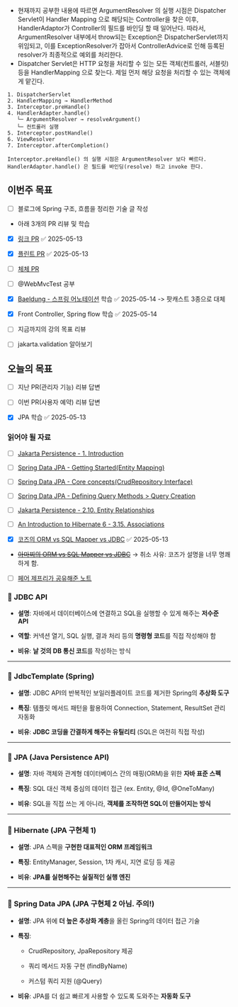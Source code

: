 
- 현재까지 공부한 내용에 따르면 ArgumentResolver 의 실행 시점은 Dispatcher Servlet이 Handler Mapping 으로 해당되는 Controller을 찾은 이후, HandlerAdaptor가 Controller의 필드를 바인딩 할 때 일어난다. 따라서, ArgumentResolver 내부에서 throw되는 Exception은 DispatcherServlet까지 위임되고, 이를 ExceptionResolver가 잡아서 ControllerAdvice로 인해 등록된 resolver가 최종적으로 예외를 처리한다.
- Dispatcher Servlet은 HTTP 요청을 처리할 수 있는 모든 객체(컨트롤러, 서블릿)등을 HandlerMapping 으로 찾는다. 제일 먼저 해당 요청을 처리할 수 있는 객체에게 맡긴다.


```
1. DispatcherServlet
2. HandlerMapping → HandlerMethod
3. Interceptor.preHandle()
4. HandlerAdapter.handle()
   └─ ArgumentResolver → resolveArgument()
   └─ 컨트롤러 실행
5. Interceptor.postHandle()
6. ViewResolver
7. Interceptor.afterCompletion()

Interceptor.preHandle() 의 실행 시점은 ArgumentResolver 보다 빠르다.
HandlerAdaptor.handle() 은 필드를 바인딩(resolve) 하고 invoke 한다.
```


## 이번주 목표
- [ ] 블로그에 Spring 구조, 흐름을 정리한 기술 글 작성

- 아래 3개의 PR 리뷰 및 학습
- [x] [링크 PR](https://github.com/woowacourse/spring-roomescape-member/pull/254) ✅ 2025-05-13
- [x] [플린트 PR](https://github.com/woowacourse/spring-roomescape-member/pull/255) ✅ 2025-05-13
- [ ] [체체 PR](https://github.com/woowacourse/spring-roomescape-member/pull/271)
- [ ] @WebMvcTest 공부
- [x] [Baeldung - 스프링 어노테이션](https://www.baeldung.com/spring-core-annotations) 학습 ✅ 2025-05-14 -> 팟캐스트 3종으로 대체
- [x] Front Controller, Spring flow 학습 ✅ 2025-05-14
- [ ] 지금까지의 강의 목표 리뷰
- [ ] jakarta.validation 알아보기


## 오늘의 목표
- [ ] 지난 PR(관리자 기능) 리뷰 답변
- [ ] 이번 PR(사용자 예약) 리뷰 답변
- [x] JPA 학습 ✅ 2025-05-13


### 읽어야 될 자료
- [ ]  [Jakarta Persistence - 1. Introduction](https://jakarta.ee/specifications/persistence/3.2/jakarta-persistence-spec-3.2-m1#introduction)
- [ ] [Spring Data JPA - Getting Started(Entity Mapping)](https://docs.spring.io/spring-data/jpa/reference/jpa/getting-started.html)
- [ ] [Spring Data JPA - Core concepts(CrudRepository Interface)](https://docs.spring.io/spring-data/jpa/reference/repositories/core-concepts.html)
- [ ] [Spring Data JPA - Defining Query Methods > Query Creation](https://docs.spring.io/spring-data/jpa/reference/repositories/query-methods-details.html#repositories.query-methods.query-creation)
- [ ] [Jakarta Persistence - 2.10. Entity Relationships](https://jakarta.ee/specifications/persistence/3.2/jakarta-persistence-spec-3.2-m1#a516)
- [ ] [An Introduction to Hibernate 6 - 3.15. Associations](https://docs.jboss.org/hibernate/orm/6.4/introduction/html_single/Hibernate_Introduction.html#associations)

- [x] [코즈의 ORM vs SQL Mapper vs JDBC](https://youtu.be/mezbxKGu68Y) ✅ 2025-05-13
- ~~[아마찌의 ORM vs SQL Mapper vs JDBC](https://youtu.be/VTqqZSuSdOk)~~ -> 취소 사유: 코즈가 설명을 너무 명쾌하게 함.
- [ ] [페어 제프리가 공유해준 노트](https://animated-treatment-cc9.notion.site/JPA-1-6c992f41d16043aea5ed6a1ec4585880?pvs=4)





### **🔹 JDBC API**

- **설명**: 자바에서 데이터베이스에 연결하고 SQL을 실행할 수 있게 해주는 **저수준 API**
    
- **역할**: 커넥션 열기, SQL 실행, 결과 처리 등의 **명령형 코드**를 직접 작성해야 함
    
- **비유**: **날 것의 DB 통신 코드**를 작성하는 방식
    

---

### **🔹 JdbcTemplate (Spring)**

- **설명**: JDBC API의 반복적인 보일러플레이트 코드를 제거한 Spring의 **추상화 도구**
    
- **특징**: 템플릿 메서드 패턴을 활용하여 Connection, Statement, ResultSet 관리 자동화
    
- **비유**: **JDBC 코딩을 간결하게 해주는 유틸리티** (SQL은 여전히 직접 작성)
    

---

### **🔹 JPA (Java Persistence API)**

- **설명**: 자바 객체와 관계형 데이터베이스 간의 매핑(ORM)을 위한 **자바 표준 스펙**
    
- **특징**: SQL 대신 객체 중심의 데이터 접근 (ex. Entity, @Id, @OneToMany)
    
- **비유**: SQL을 직접 쓰는 게 아니라, **객체를 조작하면 SQL이 만들어지는 방식**
    

---

### **🔹 Hibernate (JPA 구현체 1)**

- **설명**: JPA 스펙을 **구현한 대표적인 ORM 프레임워크**
    
- **특징**: EntityManager, Session, 1차 캐시, 지연 로딩 등 제공
    
- **비유**: **JPA를 실현해주는 실질적인 실행 엔진**
    

---

### **🔹 Spring Data JPA (JPA 구현체 2 아님. 주의!)**

- **설명**: JPA 위에 **더 높은 추상화 계층**을 올린 Spring의 데이터 접근 기술
    
- **특징**:
    
    - CrudRepository, JpaRepository 제공
        
    - 쿼리 메서드 자동 구현 (findByName)
        
    - 커스텀 쿼리 지원 (@Query)
        
    
- **비유**: JPA를 더 쉽고 빠르게 사용할 수 있도록 도와주는 **자동화 도구**
